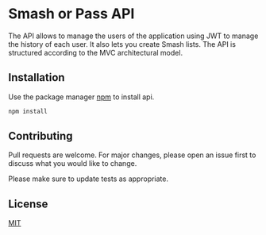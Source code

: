 # Smash or Pass API

The API allows to manage the users of the application using JWT to manage the history of each user. It also lets you create Smash lists. The API is structured according to the MVC architectural model.

## Installation

Use the package manager [npm](https://www.npmjs.com/) to install api.

```bash
npm install
```

## Contributing

Pull requests are welcome. For major changes, please open an issue first
to discuss what you would like to change.

Please make sure to update tests as appropriate.

## License

[MIT](https://choosealicense.com/licenses/mit/)
